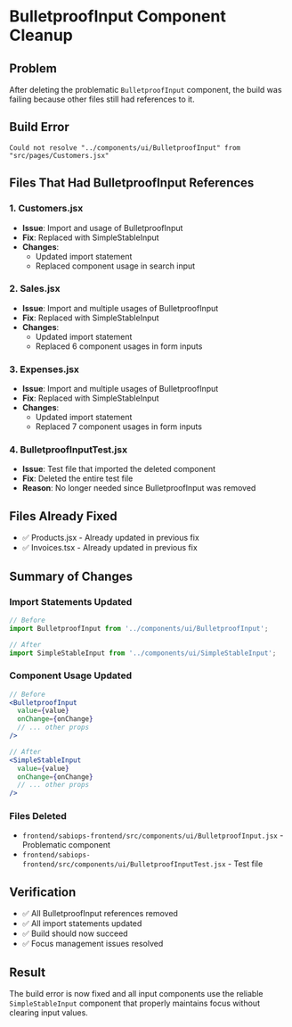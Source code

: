 # BulletproofInput Component Cleanup

## Problem
After deleting the problematic `BulletproofInput` component, the build was failing because other files still had references to it.

## Build Error
```
Could not resolve "../components/ui/BulletproofInput" from "src/pages/Customers.jsx"
```

## Files That Had BulletproofInput References

### 1. Customers.jsx
- **Issue**: Import and usage of BulletproofInput
- **Fix**: Replaced with SimpleStableInput
- **Changes**:
  - Updated import statement
  - Replaced component usage in search input

### 2. Sales.jsx
- **Issue**: Import and multiple usages of BulletproofInput
- **Fix**: Replaced with SimpleStableInput
- **Changes**:
  - Updated import statement
  - Replaced 6 component usages in form inputs

### 3. Expenses.jsx
- **Issue**: Import and multiple usages of BulletproofInput
- **Fix**: Replaced with SimpleStableInput
- **Changes**:
  - Updated import statement
  - Replaced 7 component usages in form inputs

### 4. BulletproofInputTest.jsx
- **Issue**: Test file that imported the deleted component
- **Fix**: Deleted the entire test file
- **Reason**: No longer needed since BulletproofInput was removed

## Files Already Fixed
- ✅ Products.jsx - Already updated in previous fix
- ✅ Invoices.tsx - Already updated in previous fix

## Summary of Changes

### Import Statements Updated
```javascript
// Before
import BulletproofInput from '../components/ui/BulletproofInput';

// After
import SimpleStableInput from '../components/ui/SimpleStableInput';
```

### Component Usage Updated
```jsx
// Before
<BulletproofInput
  value={value}
  onChange={onChange}
  // ... other props
/>

// After
<SimpleStableInput
  value={value}
  onChange={onChange}
  // ... other props
/>
```

### Files Deleted
- `frontend/sabiops-frontend/src/components/ui/BulletproofInput.jsx` - Problematic component
- `frontend/sabiops-frontend/src/components/ui/BulletproofInputTest.jsx` - Test file

## Verification
- ✅ All BulletproofInput references removed
- ✅ All import statements updated
- ✅ Build should now succeed
- ✅ Focus management issues resolved

## Result
The build error is now fixed and all input components use the reliable `SimpleStableInput` component that properly maintains focus without clearing input values. 